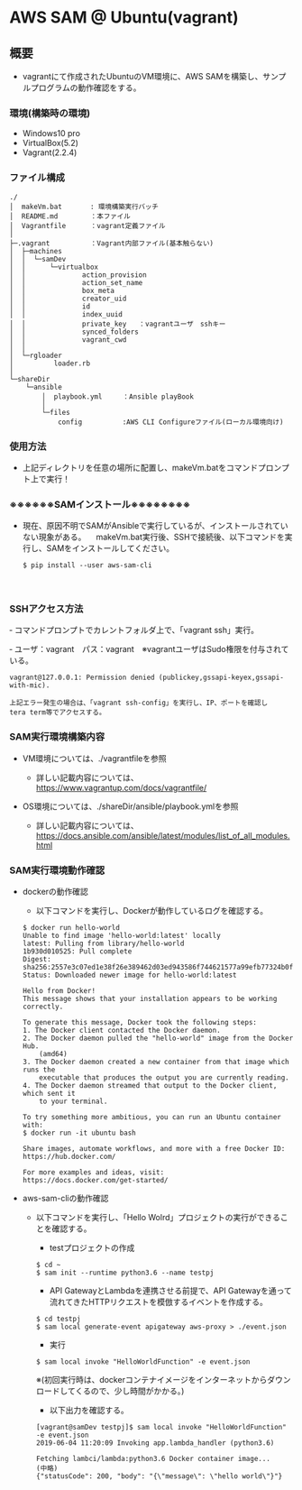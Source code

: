 # AWS SAM @ Ubuntu(vagrant)

## 概要
- vagrantにて作成されたUbuntuのVM環境に、AWS SAMを構築し、サンプルプログラムの動作確認をする。

### 環境(構築時の環境)
- Windows10 pro
- VirtualBox(5.2)
- Vagrant(2.2.4)

### ファイル構成

~~~
./
│  makeVm.bat		: 環境構築実行バッチ
│  README.md		：本ファイル
│  Vagrantfile		：vagrant定義ファイル
│
├─.vagrant			：Vagrant内部ファイル(基本触らない)
│  ├─machines
│  │  └─samDev
│  │      └─virtualbox
│  │              action_provision
│  │              action_set_name
│  │              box_meta
│  │              creator_uid
│  │              id
│  │              index_uuid
│  │              private_key	：vagrantユーザ　sshキー
│  │              synced_folders
│  │              vagrant_cwd
│  │
│  └─rgloader
│          loader.rb
│
└─shareDir
    └─ansible
        │  playbook.yml		：Ansible playBook
        │
        └─files
            config			:AWS CLI Configureファイル(ローカル環境向け)
~~~

### 使用方法
- 上記ディレクトリを任意の場所に配置し、makeVm.batをコマンドプロンプト上で実行！
### ※※※※※※SAMインストール※※※※※※※※
- 現在、原因不明でSAMがAnsibleで実行しているが、インストールされていない現象がある。
　makeVm.bat実行後、SSHで接続後、以下コマンドを実行し、SAMをインストールしてください。
	~~~
	$ pip install --user aws-sam-cli
	~~~
　

### SSHアクセス方法
‐ コマンドプロンプトでカレントフォルダ上で、「vagrant ssh」実行。

‐ ユーザ：vagrant　パス：vagrant　※vagrantユーザはSudo権限を付与されている。

~~~
vagrant@127.0.0.1: Permission denied (publickey,gssapi-keyex,gssapi-with-mic).

上記エラー発生の場合は、「vagrant ssh-config」を実行し、IP、ポートを確認し
tera term等でアクセスする。
~~~

### SAM実行環境構築内容

- VM環境については、./vagrantfileを参照
	- 詳しい記載内容については、https://www.vagrantup.com/docs/vagrantfile/

- OS環境については、./shareDir/ansible/playbook.ymlを参照
	- 詳しい記載内容については、https://docs.ansible.com/ansible/latest/modules/list_of_all_modules.html

### SAM実行環境動作確認
- dockerの動作確認
	- 以下コマンドを実行し、Dockerが動作しているログを確認する。
	~~~
	$ docker run hello-world
	Unable to find image 'hello-world:latest' locally
	latest: Pulling from library/hello-world
	1b930d010525: Pull complete
	Digest: sha256:2557e3c07ed1e38f26e389462d03ed943586f744621577a99efb77324b0fe535
	Status: Downloaded newer image for hello-world:latest

	Hello from Docker!
	This message shows that your installation appears to be working correctly.

	To generate this message, Docker took the following steps:
	1. The Docker client contacted the Docker daemon.
	2. The Docker daemon pulled the "hello-world" image from the Docker Hub.
		(amd64)
	3. The Docker daemon created a new container from that image which runs the
		executable that produces the output you are currently reading.
	4. The Docker daemon streamed that output to the Docker client, which sent it
		to your terminal.

	To try something more ambitious, you can run an Ubuntu container with:
	$ docker run -it ubuntu bash

	Share images, automate workflows, and more with a free Docker ID:
	https://hub.docker.com/

	For more examples and ideas, visit:
	https://docs.docker.com/get-started/
	~~~

- aws-sam-cliの動作確認
	- 以下コマンドを実行し、「Hello Wolrd」プロジェクトの実行ができることを確認する。
		- testプロジェクトの作成
		~~~
		$ cd ~
		$ sam init --runtime python3.6 --name testpj
		~~~

		- API GatewayとLambdaを連携させる前提で、API Gatewayを通って流れてきたHTTPリクエストを模倣するイベントを作成する。
		~~~
		$ cd testpj
		$ sam local generate-event apigateway aws-proxy > ./event.json
		~~~

		- 実行
		~~~
		$ sam local invoke "HelloWorldFunction" -e event.json
		~~~
		※(初回実行時は、dockerコンテナイメージをインターネットからダウンロードしてくるので、少し時間がかかる。)

		- 以下出力を確認する。
		~~~
		[vagrant@samDev testpj]$ sam local invoke "HelloWorldFunction" -e event.json
		2019-06-04 11:20:09 Invoking app.lambda_handler (python3.6)

		Fetching lambci/lambda:python3.6 Docker container image...
		(中略)
		{"statusCode": 200, "body": "{\"message\": \"hello world\"}"}
		~~~

